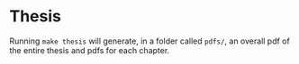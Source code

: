 # Thesis

Running `make thesis` will generate, in a folder called `pdfs/`, an overall pdf of the entire thesis
and pdfs for each chapter.
